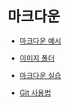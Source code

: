 # 마크다운

- [마크다운 예시](./Markdown_prac.md)
- [이미지 폴더](./images)
- [마크다운 실습](./MarkDown_Assignment.md)

- [Git 사용법](./220705_Git_Bash.md)
